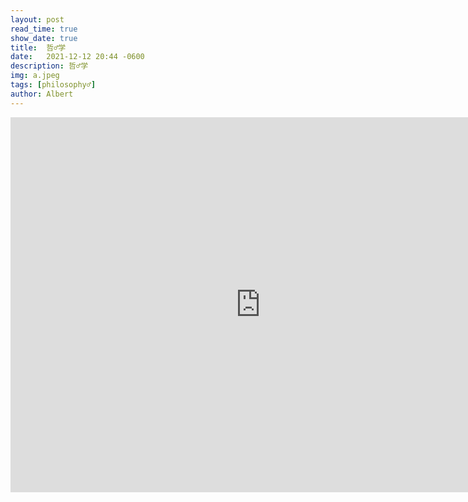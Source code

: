 ```yaml
---
layout: post
read_time: true
show_date: true
title:  哲♂学
date:   2021-12-12 20:44 -0600
description: 哲♂学
img: a.jpeg
tags: [philosophy♂]
author: Albert
---
```

<iframe 
src="https://hub.fastgit.org/Albert-wuchenyu/Albert-wuchenyu.github.io/blob/main/assets/img/posts/20211212/x.mp4" 
scrolling="no" 
border="0" 
frameborder="no" 
framespacing="0" 
allowfullscreen="true" 
height=600 
width=800> 
</iframe>
